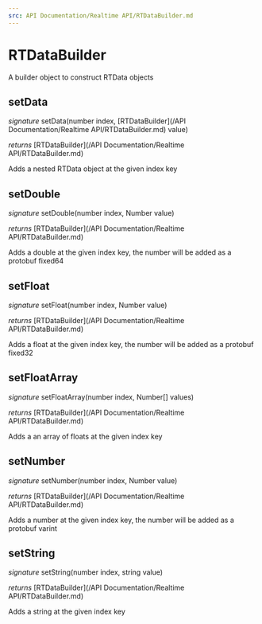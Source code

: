 ```yaml
---
src: API Documentation/Realtime API/RTDataBuilder.md
---
```


# RTDataBuilder

A builder object to construct RTData objects


## setData
_signature_ setData(number index, [RTDataBuilder](/API Documentation/Realtime API/RTDataBuilder.md) value)</p>
_returns_ [RTDataBuilder](/API Documentation/Realtime API/RTDataBuilder.md)</p>
Adds a nested RTData object at the given index key

## setDouble
_signature_ setDouble(number index, Number value)</p>
_returns_ [RTDataBuilder](/API Documentation/Realtime API/RTDataBuilder.md)</p>
Adds a double at the given index key, the number will be added as a protobuf fixed64

## setFloat
_signature_ setFloat(number index, Number value)</p>
_returns_ [RTDataBuilder](/API Documentation/Realtime API/RTDataBuilder.md)</p>
Adds a float at the given index key, the number will be added as a protobuf fixed32

## setFloatArray
_signature_ setFloatArray(number index, Number[] values)</p>
_returns_ [RTDataBuilder](/API Documentation/Realtime API/RTDataBuilder.md)</p>
Adds a an array of floats at the given index key

## setNumber
_signature_ setNumber(number index, Number value)</p>
_returns_ [RTDataBuilder](/API Documentation/Realtime API/RTDataBuilder.md)</p>
Adds a number at the given index key, the number will be added as a protobuf varint

## setString
_signature_ setString(number index, string value)</p>
_returns_ [RTDataBuilder](/API Documentation/Realtime API/RTDataBuilder.md)</p>
Adds a string at the given index key

